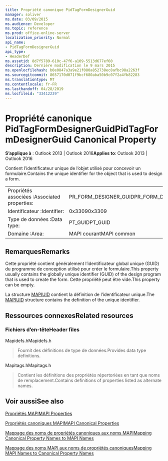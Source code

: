 ```yaml
---
title: Propriété canonique PidTagFormDesignerGuid
manager: soliver
ms.date: 03/09/2015
ms.audience: Developer
ms.topic: reference
ms.prod: office-online-server
localization_priority: Normal
api_name:
- PidTagFormDesignerGuid
api_type:
- HeaderDef
ms.assetid: 8d7f5789-610c-47f6-a109-5513d677ef60
description: Dernière modification le 9 mars 2015
ms.openlocfilehash: b0e0847a3a9e21f080a852738ec8afbc98a2263f
ms.sourcegitcommit: 8657170d071f9bcf680aba50b9c07f2a4fb82283
ms.translationtype: MT
ms.contentlocale: fr-FR
ms.lasthandoff: 04/28/2019
ms.locfileid: "33412239"
---
```

# <a name="pidtagformdesignerguid-canonical-property"></a><span data-ttu-id="80b1c-103">Propriété canonique PidTagFormDesignerGuid</span><span class="sxs-lookup"><span data-stu-id="80b1c-103">PidTagFormDesignerGuid Canonical Property</span></span>

  
  
<span data-ttu-id="80b1c-104">**S’applique à** : Outlook 2013 | Outlook 2016</span><span class="sxs-lookup"><span data-stu-id="80b1c-104">**Applies to**: Outlook 2013 | Outlook 2016</span></span> 
  
<span data-ttu-id="80b1c-105">Contient l’identificateur unique de l’objet utilisé pour concevoir un formulaire.</span><span class="sxs-lookup"><span data-stu-id="80b1c-105">Contains the unique identifier for the object that is used to design a form.</span></span>
  
|||
|:-----|:-----|
|<span data-ttu-id="80b1c-106">Propriétés associées :</span><span class="sxs-lookup"><span data-stu-id="80b1c-106">Associated properties:</span></span>  <br/> |<span data-ttu-id="80b1c-107">PR_FORM_DESIGNER_GUID</span><span class="sxs-lookup"><span data-stu-id="80b1c-107">PR_FORM_DESIGNER_GUID</span></span>  <br/> |
|<span data-ttu-id="80b1c-108">Identificateur :</span><span class="sxs-lookup"><span data-stu-id="80b1c-108">Identifier:</span></span>  <br/> |<span data-ttu-id="80b1c-109">0x3309</span><span class="sxs-lookup"><span data-stu-id="80b1c-109">0x3309</span></span>  <br/> |
|<span data-ttu-id="80b1c-110">Type de données :</span><span class="sxs-lookup"><span data-stu-id="80b1c-110">Data type:</span></span>  <br/> |<span data-ttu-id="80b1c-111">PT_GUID</span><span class="sxs-lookup"><span data-stu-id="80b1c-111">PT_GUID</span></span>  <br/> |
|<span data-ttu-id="80b1c-112">Domaine :</span><span class="sxs-lookup"><span data-stu-id="80b1c-112">Area:</span></span>  <br/> |<span data-ttu-id="80b1c-113">MAPI courant</span><span class="sxs-lookup"><span data-stu-id="80b1c-113">MAPI common</span></span>  <br/> |
   
## <a name="remarks"></a><span data-ttu-id="80b1c-114">Remarques</span><span class="sxs-lookup"><span data-stu-id="80b1c-114">Remarks</span></span>

<span data-ttu-id="80b1c-115">Cette propriété contient généralement l’identificateur global unique (GUID) du programme de conception utilisé pour créer le formulaire.</span><span class="sxs-lookup"><span data-stu-id="80b1c-115">This property usually contains the globally unique identifier (GUID) of the design program that is used to create the form.</span></span> <span data-ttu-id="80b1c-116">Cette propriété peut être vide.</span><span class="sxs-lookup"><span data-stu-id="80b1c-116">This property can be empty.</span></span> 
  
<span data-ttu-id="80b1c-117">La structure [MAPIUID](mapiuid.md) contient la définition de l’identificateur unique.</span><span class="sxs-lookup"><span data-stu-id="80b1c-117">The [MAPIUID](mapiuid.md) structure contains the definition of the unique identifier.</span></span> 
  
## <a name="related-resources"></a><span data-ttu-id="80b1c-118">Ressources connexes</span><span class="sxs-lookup"><span data-stu-id="80b1c-118">Related resources</span></span>

### <a name="header-files"></a><span data-ttu-id="80b1c-119">Fichiers d’en-tête</span><span class="sxs-lookup"><span data-stu-id="80b1c-119">Header files</span></span>

<span data-ttu-id="80b1c-120">Mapidefs.h</span><span class="sxs-lookup"><span data-stu-id="80b1c-120">Mapidefs.h</span></span>
  
> <span data-ttu-id="80b1c-121">Fournit des définitions de type de données.</span><span class="sxs-lookup"><span data-stu-id="80b1c-121">Provides data type definitions.</span></span>
    
<span data-ttu-id="80b1c-122">Mapitags.h</span><span class="sxs-lookup"><span data-stu-id="80b1c-122">Mapitags.h</span></span>
  
> <span data-ttu-id="80b1c-123">Contient les définitions des propriétés répertoriées en tant que noms de remplacement.</span><span class="sxs-lookup"><span data-stu-id="80b1c-123">Contains definitions of properties listed as alternate names.</span></span>
    
## <a name="see-also"></a><span data-ttu-id="80b1c-124">Voir aussi</span><span class="sxs-lookup"><span data-stu-id="80b1c-124">See also</span></span>



[<span data-ttu-id="80b1c-125">Propriétés MAPI</span><span class="sxs-lookup"><span data-stu-id="80b1c-125">MAPI Properties</span></span>](mapi-properties.md)
  
[<span data-ttu-id="80b1c-126">Propriétés canoniques MAPI</span><span class="sxs-lookup"><span data-stu-id="80b1c-126">MAPI Canonical Properties</span></span>](mapi-canonical-properties.md)
  
[<span data-ttu-id="80b1c-127">Mappage des noms de propriétés canoniques aux noms MAPI</span><span class="sxs-lookup"><span data-stu-id="80b1c-127">Mapping Canonical Property Names to MAPI Names</span></span>](mapping-canonical-property-names-to-mapi-names.md)
  
[<span data-ttu-id="80b1c-128">Mappage des noms MAPI aux noms de propriétés canoniques</span><span class="sxs-lookup"><span data-stu-id="80b1c-128">Mapping MAPI Names to Canonical Property Names</span></span>](mapping-mapi-names-to-canonical-property-names.md)


